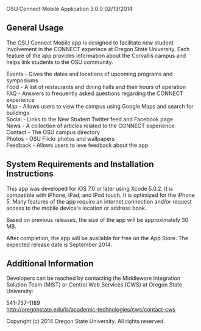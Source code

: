OSU Connect Mobile Application 3.0.0 02/13/2014


General Usage
-------------

The OSU Connect Mobile app is designed to facilitate new student involvement in the CONNECT experiece at Oregon State University. Each feature of the app provides information about the Corvallis campus and helps link students to the OSU community.

Events - Gives the dates and locations of upcoming programs and symposiums<br/>
Food - A list of restaurants and dining halls and their hours of operation<br/>
FAQ - Answers to frequently asked questions regarding the CONNECT experience<br/>
Map - Allows users to view the campus using Google Maps and search for buildings<br/>
Social - Links to the New Student Twitter feed and Facebook page<br/>
News - A collection of articles related to the CONNECT experience<br/>
Contact - The OSU campus directory<br/>
Photos - OSU Flickr photos and wallpapers<br/>
Feedback - Allows users to ieve feedback about the app<br/>


System Requirements and Installation Instructions
-------------------------------------------------

This app was developed for iOS 7.0 or later using Xcode 5.0.2. It is compatible with iPhone, iPad, and iPod touch. It is optimized for the iPhone 5. Many features of the app require an internet connection and/or request access to the mobile device's location or address book.

Based on previous releases, the size of the app will be approximately 30 MB.

After completion, the app will be available for free on the App Store. The expected release date is September 2014.


Additional Information
----------------------

Developers can be reached by contacting the Middleware Integration Solution Team (MIST) or Central Web Services (CWS) at Oregon State University:

541-737-1189<br/>
http://oregonstate.edu/is/academic-technologies/cws/contact-cws<br/>


Copyright (c) 2014 Oregon State University. All rights reserved.






